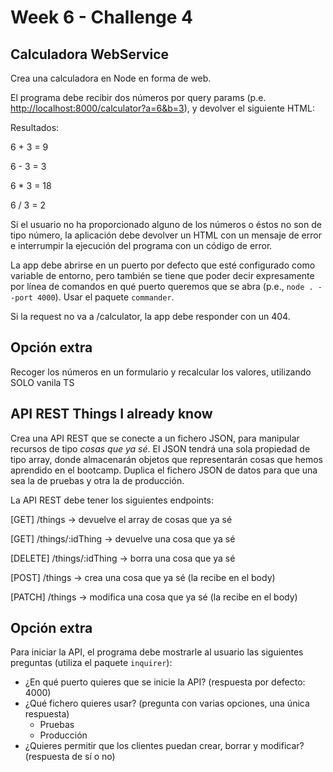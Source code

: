 # Week 6 - Challenge 4

## Calculadora WebService

Crea una calculadora en Node en forma de web.

El programa debe recibir dos números por query params
(p.e. <http://localhost:8000/calculator?a=6&b=3>), y devolver el siguiente HTML:

Resultados:

6 + 3 = 9

6 - 3 = 3

6 \* 3 = 18

6 / 3 = 2

Si el usuario no ha proporcionado alguno de los números o éstos no son de tipo número, la aplicación debe devolver un HTML con un mensaje de error e interrumpir la ejecución del programa con un código de error.

La app debe abrirse en un puerto por defecto que esté configurado como variable de entorno, pero también se tiene que poder decir expresamente por línea de comandos en qué puerto queremos que se abra (p.e., `node . --port 4000`). Usar el paquete `commander`.

Si la request no va a /calculator, la app debe responder con un 404.

## Opción extra

Recoger los números en un formulario y recalcular los valores, utilizando SOLO vanila TS

## API REST Things I already know

Crea una API REST que se conecte a un fichero JSON, para manipular recursos de tipo _cosas que ya sé_. El JSON tendrá una sola propiedad de tipo array, donde almacenarán objetos que representarán cosas que hemos aprendido en el bootcamp. Duplica el fichero JSON de datos para que una sea la de pruebas y otra la de producción.

La API REST debe tener los siguientes endpoints:

[GET] /things -> devuelve el array de cosas que ya sé

[GET] /things/:idThing -> devuelve una cosa que ya sé

[DELETE] /things/:idThing -> borra una cosa que ya sé

[POST] /things -> crea una cosa que ya sé (la recibe en el body)

[PATCH] /things -> modifica una cosa que ya sé (la recibe en el body)

## Opción extra

Para iniciar la API, el programa debe mostrarle al usuario las siguientes preguntas (utiliza el paquete `inquirer`):

- ¿En qué puerto quieres que se inicie la API? (respuesta por defecto: 4000)
- ¿Qué fichero quieres usar? (pregunta con varias opciones, una única respuesta)
  - Pruebas
  - Producción
- ¿Quieres permitir que los clientes puedan crear, borrar y modificar? (respuesta de sí o no)
